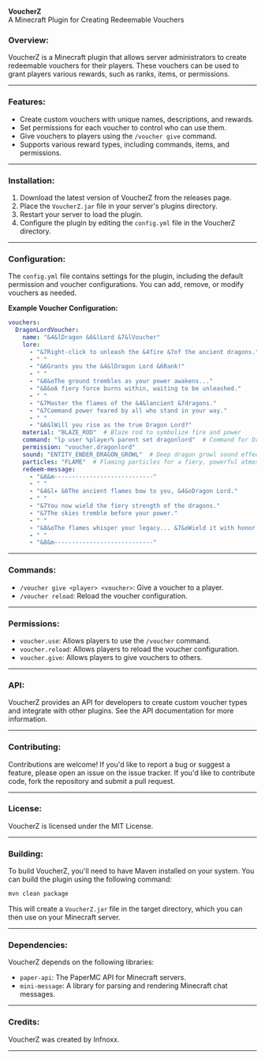 
**VoucherZ**  
A Minecraft Plugin for Creating Redeemable Vouchers


### Overview:
VoucherZ is a Minecraft plugin that allows server administrators to create redeemable vouchers for their players. These vouchers can be used to grant players various rewards, such as ranks, items, or permissions.

---

### Features:
- Create custom vouchers with unique names, descriptions, and rewards.
- Set permissions for each voucher to control who can use them.
- Give vouchers to players using the `/voucher give` command.
- Supports various reward types, including commands, items, and permissions.

---

### Installation:
1. Download the latest version of VoucherZ from the releases page.
2. Place the `VoucherZ.jar` file in your server's plugins directory.
3. Restart your server to load the plugin.
4. Configure the plugin by editing the `config.yml` file in the VoucherZ directory.

---

### Configuration:
The `config.yml` file contains settings for the plugin, including the default permission and voucher configurations. You can add, remove, or modify vouchers as needed.

**Example Voucher Configuration:**
```yaml
vouchers:
  DragonLordVoucher:
    name: "&4&lDragon &6&lLord &7&lVoucher" 
    lore:
      - "&7Right-click to unleash the &4fire &7of the ancient dragons."
      - " "
      - "&6Grants you the &4&lDragon Lord &6Rank!"
      - " "
      - "&8&oThe ground trembles as your power awakens..."
      - "&8&oA fiery force burns within, waiting to be unleashed."
      - " "
      - "&7Master the flames of the &4&lancient &7dragons."
      - "&7Command power feared by all who stand in your way."
      - " "
      - "&6&lWill you rise as the true Dragon Lord?"
    material: "BLAZE_ROD"  # Blaze rod to symbolize fire and power
    command: "lp user %player% parent set dragonlord"  # Command for Dragon Lord rank
    permission: "voucher.dragonlord"
    sound: "ENTITY_ENDER_DRAGON_GROWL"  # Deep dragon growl sound effect
    particles: "FLAME"  # Flaming particles for a fiery, powerful atmosphere
    redeem-message:
      - "&8&m----------------------------"
      - " "
      - "&4&l✦ &6The ancient flames bow to you, &4&oDragon Lord."
      - " "
      - "&7You now wield the fiery strength of the dragons."
      - "&7The skies tremble before your power."
      - " "
      - "&8&oThe flames whisper your legacy... &7&oWield it with honor."
      - " "
      - "&8&m----------------------------"
```

---

### Commands:
- `/voucher give <player> <voucher>`: Give a voucher to a player.
- `/voucher reload`: Reload the voucher configuration.

---

### Permissions:
- `voucher.use`: Allows players to use the `/voucher` command.
- `voucher.reload`: Allows players to reload the voucher configuration.
- `voucher.give`: Allows players to give vouchers to others.

---

### API:
VoucherZ provides an API for developers to create custom voucher types and integrate with other plugins. See the API documentation for more information.

---

### Contributing:
Contributions are welcome! If you'd like to report a bug or suggest a feature, please open an issue on the issue tracker. If you'd like to contribute code, fork the repository and submit a pull request.

---

### License:
VoucherZ is licensed under the MIT License.

---

### Building:
To build VoucherZ, you'll need to have Maven installed on your system. You can build the plugin using the following command:

```bash
mvn clean package
```

This will create a `VoucherZ.jar` file in the target directory, which you can then use on your Minecraft server.

---

### Dependencies:
VoucherZ depends on the following libraries:
- `paper-api`: The PaperMC API for Minecraft servers.
- `mini-message`: A library for parsing and rendering Minecraft chat messages.

---

### Credits:
VoucherZ was created by Infnoxx.

---

